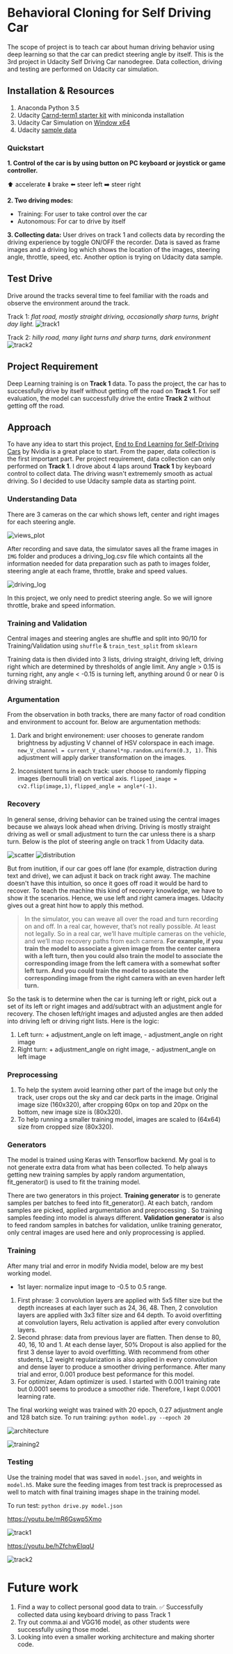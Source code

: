 # Behavioral Cloning for Self Driving Car
The scope of project is to teach car about human driving behavior using deep learning so that the car can predict steering angle by itself. This is the 3rd project in Udacity Self Driving Car nanodegree. Data collection, driving and testing are performed on Udacity car simulation.
## Installation & Resources
1. Anaconda Python 3.5
2. Udacity [Carnd-term1 starter kit](https://github.com/udacity/CarND-Term1-Starter-Kit) with miniconda installation 
3. Udacity Car Simulation on [Window x64](https://d17h27t6h515a5.cloudfront.net/topher/2016/November/5831f3a4_simulator-windows-64/simulator-windows-64.zip)
4. Udacity [sample data](https://d17h27t6h515a5.cloudfront.net/topher/2016/December/584f6edd_data/data.zip)

### Quickstart
**1. Control of the car is by using button on PC keyboard or joystick or game controller.**

:arrow_up: accelerate :arrow_down: brake :arrow_left: steer left :arrow_right: steer right

**2. Two driving modes:**
- Training: For user to take control over the car
- Autonomous: For car to drive by itself

**3. Collecting data:**
User drives on track 1 and collects data by recording the driving experience by toggle ON/OFF the recorder. Data is saved as frame images and a driving log which shows the location of the images, steering angle, throttle, speed, etc. 
Another option is trying on Udacity data sample.

## Test Drive
Drive around the tracks several time to feel familiar with the roads and observe the environment around the track.

Track 1: *flat road, mostly straight driving, occasionally sharp turns, bright day light.*
![track1](https://cloud.githubusercontent.com/assets/23693651/22400792/a8927a68-e58c-11e6-8a66-839869832cce.png)

Track 2: *hilly road, many light turns and sharp turns, dark environment*
![track2](https://cloud.githubusercontent.com/assets/23693651/22400796/be938938-e58c-11e6-9938-6ba32ef3d554.png)

## Project Requirement
Deep Learning training is on **Track 1** data. To pass the project, the car has to successfully drive by itself without getting off the road on **Track 1**. 
For self evaluation, the model can successfully drive the entire **Track 2** without getting off the road.

## Approach
To have any idea to start this project, [End to End Learning for Self-Driving Cars](http://images.nvidia.com/content/tegra/automotive/images/2016/solutions/pdf/end-to-end-dl-using-px.pdf) by Nvidia is a great place to start.
From the paper, data collection is the first important part. Per project requirement, data collection can only performed on **Track 1**. I drove about 4 laps around **Track 1** by keyboard control to collect data. The driving wasn't extrememly smooth as actual driving. So I decided to use Udacity sample data as starting point.

### Understanding Data
There are 3 cameras on the car which shows left, center and right images for each steering angle. 

![views_plot](https://cloud.githubusercontent.com/assets/23693651/22402134/546e68ec-e5ba-11e6-9266-ff9d7fdf3431.png)

After recording and save data, the simulator saves all the frame images in `IMG` folder and produces a driving_log.csv file which containts all the information needed for data preparation such as path to images folder, steering angle at each frame, throttle, brake and speed values.

![driving_log](https://cloud.githubusercontent.com/assets/23693651/22401702/65c154a6-e5ab-11e6-966f-c39d0f6aaa9c.png)

In this project, we only need to predict steering angle. So we will ignore throttle, brake and speed information.
### Training and Validation
Central images and steering angles are shuffle and split into 90/10 for Training/Validation using `shuffle` & `train_test_split` from `sklearn`

Training data is then divided into 3 lists, driving straight, driving left, driving right which are determined by thresholds of angle limit. Any angle > 0.15 is turning right, any angle < -0.15 is turning left, anything around 0 or near 0 is driving straight.

### Argumentation
From the observation in both tracks, there are many factor of road condition and environment to account for. Below are argumentation methods:

1. Dark and bright environement: user chooses to generate random brightness by adjusting V channel of HSV colorspace in each image.
`new_V_channel = current_V_channel*np.random.uniform(0.3, 1)`. This adjustment will apply darker transformation on the images.

2. Inconsistent turns in each track: user choose to randomly flipping images (bernoulli trial) on vertical axis.
`flipped_image = cv2.flip(image,1)`, `flipped_angle = angle*(-1)`.

### Recovery
In general sense, driving behavior can be trained using the central images because we always look ahead when driving. Driving is mostly straight driving as well or small adjustment to turn the car unless there is a sharp turn. Below is the plot of steering angle on track 1 from Udacity data.

![scatter](https://cloud.githubusercontent.com/assets/23693651/22402161/495cf170-e5bb-11e6-85cb-33bca2ba276f.png)
![distribution](https://cloud.githubusercontent.com/assets/23693651/22402177/905481e2-e5bb-11e6-9c61-82df41884ba0.png)

But from inutition, if our car goes off lane (for example, distraction during text and drive), we can adjust it back on track right away. The machine doesn't have this intuition, so once it goes off road it would be hard to recover. To teach the machine this kind of recovery knowledge, we have to show it the scenarios. Hence, we use left and right camera images. Udacity gives out a great hint how to apply this method.
>In the simulator, you can weave all over the road and turn recording on and off. In a real car, however, that’s not really possible. At least not legally.
>So in a real car, we’ll have multiple cameras on the vehicle, and we’ll map recovery paths from each camera. **For example, if you train the model to associate a given image from the center camera with a left turn, then you could also train the model to associate the corresponding image from the left camera with a somewhat softer left turn. And you could train the model to associate the corresponding image from the right camera with an even harder left turn.**

So the task is to determine when the car is turning left or right, pick out a set of its left or right images and add/subtract with an adjustment angle for recovery. The chosen left/right images and adjusted angles are then added into driving left or driving right lists. Here is the logic:
  1. Left turn: + adjustment_angle on left image, - adjustment_angle on right image
  2. Right turn: + adjustment_angle on right image, - adjustment_angle on left image

### Preprocessing
1. To help the system avoid learning other part of the image but only the track, user crops out the sky and car deck parts in the image. Original image size (160x320), after cropping 60px on top and 20px on the bottom, new image size is (80x320).
2. To help running a smaller training model, images are scaled to (64x64) size from cropped size (80x320).

### Generators
The model is trained using Keras with Tensorflow backend. My goal is to not generate extra data from what has been collected. To help always getting new training samples by apply random argumentation, fit_generator() is used to fit the training model.

There are two generators in this project. **Training generator** is to generate samples per batches to feed into fit_generator(). At each batch, random samples are picked, applied argumentation and preprocessing . So training samples feeding into model is always different. **Validation generator** is also to feed random samples in batches for validation, unlike training generator, only central images are used here and only proprocessing is applied.

### Training
After many trial and error in modify Nvidia model, below are my best working model.
- 1st layer: normalize input image to -0.5 to 0.5 range.
1. First phrase: 3 convolution layers are applied with 5x5 filter size but the depth increases at each layer such as 24, 36, 48. Then, 2 convolution layers are applied with 3x3 filter size and 64 depth. To avoid overfitting at convolution layers, Relu activation is applied after every convolution layers.
2. Second phrase: data from previous layer are flatten. Then dense to 80, 40, 16, 10 and 1. At each dense layer, 50% Dropout is also applied for the first 3 dense layer to avoid overfitting.
 With recommend from other students, L2 weight regularization is also applied in every convolution and dense layer to produce a smoother driving performance. After many trial and error, 0.001 produce best peformance for this model.
3. For optimizer, Adam optimizer is used. I started with 0.001 training rate but 0.0001 seems to produce a smoother ride. Therefore, I kept 0.0001 learning rate.

The final working weight was trained with 20 epoch, 0.27 adjustment angle and 128 batch size. To run training: `python model.py --epoch 20`

![architecture](https://cloud.githubusercontent.com/assets/23693651/22402330/ac793d4a-e5c0-11e6-9c41-a014fe3dd1a7.png)

![training2](https://cloud.githubusercontent.com/assets/23693651/22402343/f892ac92-e5c1-11e6-82da-ce39e51a96be.png)

### Testing
Use the training model that was saved in `model.json`, and weights in `model.h5`. Make sure the feeding images from test track is preprocessed as well to match with final training images shape in the training model.

To run test: `python drive.py model.json`

https://youtu.be/mR6Gswp5Xmo

![track1](https://github.com/annyhere/SDC-P3-BehavioralCloning/blob/master/track1.gif)

https://youtu.be/hZfchwEIqqU

![track2](https://github.com/annyhere/SDC-P3-BehavioralCloning/blob/master/track2.gif)

# Future work
1. Find a way to collect personal good data to train. :white_check_mark:
Successfully collected data using keyboard driving to pass Track 1 
2. Try out comma.ai and VGG16 model, as other students were successfully using those model.
2. Looking into even a smaller working architecture and making shorter code.


